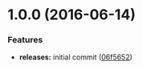 <a name="1.0.0"></a>
# 1.0.0 (2016-06-14)


### Features

* **releases:** initial commit ([06f5652](https://github.com/hypeJunction/Elgg-users_invite/commit/06f5652))



